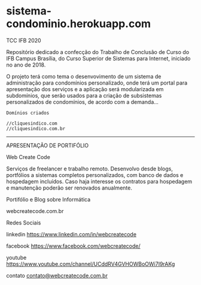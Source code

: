 # sistema-condominio.herokuapp.com
TCC IFB 2020

   Repositório dedicado a confecção do Trabalho de Conclusão de Curso do IFB Campus Brasília, do Curso Superior de Sistemas para Internet, iniciado no ano de 2018.

   O projeto terá como tema o desenvovimento de um sistema de administração para condomínios personalizado, onde terá um portal para apresentação dos serviços e a aplicação será modularizada em subdomínios, que serão usados para a criação de subsistemas personalizados de condomínios, de acordo com a demanda...
    
    Domínios criados
    
    //cliquesindico.com
    //cliquesindico.com.br
 
-------------------------------------------------------------------------------------------------------------------------- 
 
APRESENTAÇÃO DE PORTIFÓLIO


Web Create Code

Serviços de freelancer e trabalho remoto. Desenvolvo desde blogs, portfólios a sistemas completos personalizados, com banco de dados e hospedagem incluídos. Caso haja interesse os contratos para hospedagem e manutenção poderão ser renovados anualmente.

Portifólio e Blog sobre Informática

webcreatecode.com.br

Redes Sociais

linkedin
https://www.linkedin.com/in/webcreatecode

facebook
https://www.facebook.com/webcreatecode/

youtube
https://www.youtube.com/channel/UCddRV4GVHOWBoOWi7I9rAKg

contato
contato@webcreatecode.com.br


